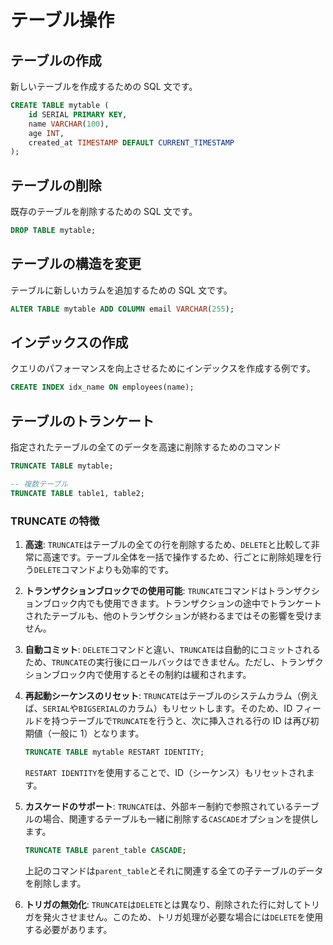 # テーブル操作

## テーブルの作成

新しいテーブルを作成するための SQL 文です。

```sql
CREATE TABLE mytable (
    id SERIAL PRIMARY KEY,
    name VARCHAR(100),
    age INT,
    created_at TIMESTAMP DEFAULT CURRENT_TIMESTAMP
);
```

## テーブルの削除

既存のテーブルを削除するための SQL 文です。

```sql
DROP TABLE mytable;
```

## テーブルの構造を変更

テーブルに新しいカラムを追加するための SQL 文です。

```sql
ALTER TABLE mytable ADD COLUMN email VARCHAR(255);
```

## インデックスの作成

クエリのパフォーマンスを向上させるためにインデックスを作成する例です。

```sql
CREATE INDEX idx_name ON employees(name);
```

## テーブルのトランケート

指定されたテーブルの全てのデータを高速に削除するためのコマンド

```sql
TRUNCATE TABLE mytable;

-- 複数テーブル
TRUNCATE TABLE table1, table2;
```

### TRUNCATE の特徴

1. **高速**:
   `TRUNCATE`はテーブルの全ての行を削除するため、`DELETE`と比較して非常に高速です。テーブル全体を一括で操作するため、行ごとに削除処理を行う`DELETE`コマンドよりも効率的です。

2. **トランザクションブロックでの使用可能**:
   `TRUNCATE`コマンドはトランザクションブロック内でも使用できます。トランザクションの途中でトランケートされたテーブルも、他のトランザクションが終わるまではその影響を受けません。

3. **自動コミット**:
   `DELETE`コマンドと違い、`TRUNCATE`は自動的にコミットされるため、`TRUNCATE`の実行後にロールバックはできません。ただし、トランザクションブロック内で使用するとその制約は緩和されます。

4. **再起動シーケンスのリセット**:
   `TRUNCATE`はテーブルのシステムカラム（例えば、`SERIAL`や`BIGSERIAL`のカラム）もリセットします。そのため、ID フィールドを持つテーブルで`TRUNCATE`を行うと、次に挿入される行の ID は再び初期値（一般に 1）となります。

   ```sql
   TRUNCATE TABLE mytable RESTART IDENTITY;
   ```

   `RESTART IDENTITY`を使用することで、ID（シーケンス）もリセットされます。

5. **カスケードのサポート**:
   `TRUNCATE`は、外部キー制約で参照されているテーブルの場合、関連するテーブルも一緒に削除する`CASCADE`オプションを提供します。

   ```sql
   TRUNCATE TABLE parent_table CASCADE;
   ```

   上記のコマンドは`parent_table`とそれに関連する全ての子テーブルのデータを削除します。

6. **トリガの無効化**:
   `TRUNCATE`は`DELETE`とは異なり、削除された行に対してトリガを発火させません。このため、トリガ処理が必要な場合には`DELETE`を使用する必要があります。
